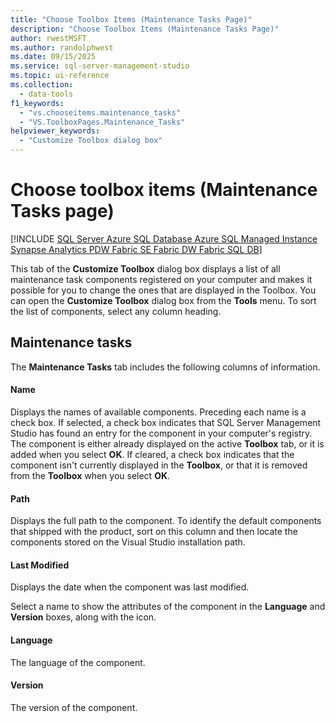```yaml
---
title: "Choose Toolbox Items (Maintenance Tasks Page)"
description: "Choose Toolbox Items (Maintenance Tasks Page)"
author: rwestMSFT
ms.author: randolphwest
ms.date: 09/15/2025
ms.service: sql-server-management-studio
ms.topic: ui-reference
ms.collection:
  - data-tools
f1_keywords:
  - "vs.chooseitems.maintenance_tasks"
  - "VS.ToolboxPages.Maintenance_Tasks"
helpviewer_keywords:
  - "Customize Toolbox dialog box"
---
```

# Choose toolbox items (Maintenance Tasks page)

[!INCLUDE [SQL Server Azure SQL Database Azure SQL Managed Instance Synapse Analytics PDW Fabric SE Fabric DW Fabric SQL DB](../includes/applies-to-version/sql-asdb-asdbmi-asa-pdw-fabricse-fabricdw-fabricsqldb.md)]

This tab of the **Customize Toolbox** dialog box displays a list of all maintenance task components registered on your computer and makes it possible for you to change the ones that are displayed in the Toolbox. You can open the **Customize Toolbox** dialog box from the **Tools** menu. To sort the list of components, select any column heading.

## Maintenance tasks

The **Maintenance Tasks** tab includes the following columns of information.

#### Name

Displays the names of available components. Preceding each name is a check box. If selected, a check box indicates that SQL Server Management Studio has found an entry for the component in your computer's registry. The component is either already displayed on the active **Toolbox** tab, or it is added when you select **OK**. If cleared, a check box indicates that the component isn't currently displayed in the **Toolbox**, or that it is removed from the **Toolbox** when you select **OK**.

#### Path

Displays the full path to the component. To identify the default components that shipped with the product, sort on this column and then locate the components stored on the Visual Studio installation path.

#### Last Modified

Displays the date when the component was last modified.

Select a name to show the attributes of the component in the **Language** and **Version** boxes, along with the icon.

#### Language

The language of the component.

#### Version

The version of the component.
